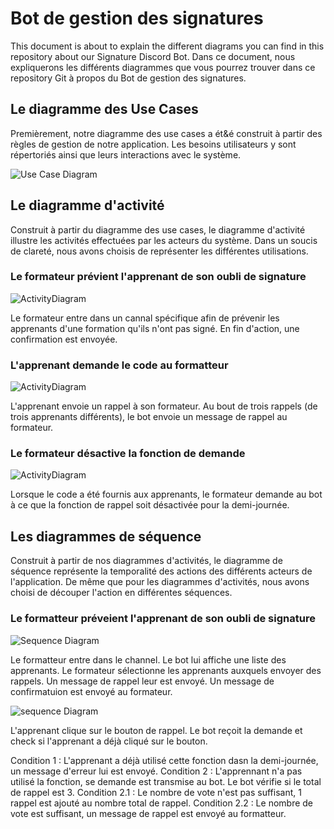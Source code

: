 # Bot de gestion des signatures

This document is about to explain the different diagrams you can find in this repository about our Signature Discord Bot. 
Dans ce document, nous expliquerons les différents diagrammes que vous pourrez trouver dans ce repository Git à propos du Bot de gestion des signatures. 

## Le diagramme des Use Cases

Premièrement, notre diagramme des use cases a ét&é construit à partir des règles de gestion de notre application. Les besoins utilisateurs y sont répertoriés ainsi que leurs interactions avec le système. 

![Use Case Diagram](UseCaseDiagram.png)


## Le diagramme d'activité

Construit à partir du diagramme des use cases, le diagramme d'activité illustre les activités effectuées par les acteurs du système. Dans un soucis de clareté, nous avons choisis de représenter les différentes utilisations. 


### Le formateur prévient l'apprenant de son oubli de signature

![ActivityDiagram](ActivityDiagram1.png)

Le formateur entre dans un cannal spécifique afin de prévenir les apprenants d'une formation qu'ils n'ont pas signé. En fin d'action, une confirmation est envoyée.

### L'apprenant demande le code au formatteur

![ActivityDiagram](ActivityDiagram2.png)

L'apprenant envoie un rappel à son formateur. Au bout de trois rappels (de trois apprenants différents), le bot envoie un message de rappel au formateur. 

### Le formateur désactive la fonction de demande

![ActivityDiagram](ActivityDiagram3.png)

Lorsque le code a été fournis aux apprenants, le formateur demande au bot à ce que la fonction de rappel soit désactivée pour la demi-journée. 

## Les diagrammes de séquence

Construit à partir de nos diagrammes d'activités, le diagramme de séquence représente la temporalité des actions des différents acteurs de l'application. 
De même que pour les diagrammes d'activités, nous avons choisi de découper l'action en différentes séquences. 

### Le formatteur préveient l'apprenant de son oubli de signature

![Sequence Diagram](SequenceDiagram2.png)

Le formatteur entre dans le channel. Le bot lui affiche une liste des apprenants. Le formateur sélectionne les apprenants auxquels envoyer des rappels. Un message de rappel leur est envoyé. Un message de confirmatuion est envoyé au formateur. 

![sequence Diagram](SequenceDiagram1.png)

L'apprenant clique sur le bouton de rappel. Le bot reçoit la demande et check si l'apprenant a déjà cliqué sur le bouton. 

Condition 1 : L'apprenant a déjà utilisé cette fonction dasn la demi-journée, un message d'erreur lui est envoyé. 
Condition 2 : L'apprennant n'a pas utilisé la fonction, se demande est transmise au bot. Le bot vérifie si le total de rappel est 3. 
Condition 2.1 : Le nombre de vote n'est pas suffisant, 1 rappel est ajouté au nombre total de rappel. 
Condition 2.2 : Le nombre de vote est suffisant, un message de rappel est envoyé au formatteur. 